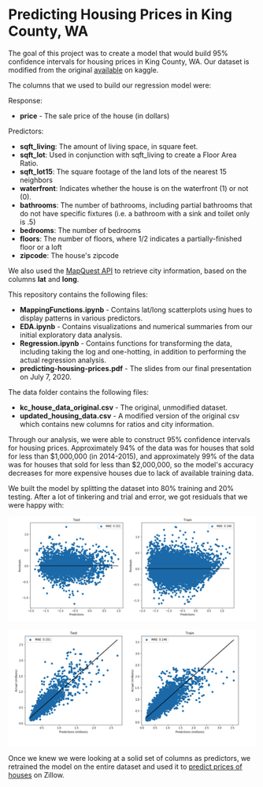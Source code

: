 # Predicting Housing Prices in King County, WA

The goal of this project was to create a model that would build 95% confidence intervals for housing prices in King County, WA. Our dataset is modified from the original <a href="https://www.kaggle.com/harlfoxem/housesalesprediction">available</a> on kaggle.

The columns that we used to build our regression model were:

Response: 
* **price** - The sale price of the house (in dollars)

Predictors:
* **sqft_living**: The amount of living space, in square feet.
* **sqft_lot**: Used in conjunction with sqft_living to create a Floor Area Ratio.
* **sqft_lot15**: The square footage of the land lots of the nearest 15 neighbors
* **waterfront**: Indicates whether the house is on the waterfront (1) or not (0).
* **bathrooms**: The number of bathrooms, including partial bathrooms that do not have specific fixtures (i.e. a bathroom with a sink and toilet only is .5)
* **bedrooms**: The number of bedrooms
* **floors**: The number of floors, where 1/2 indicates a partially-finished floor or a loft
* **zipcode**: The house's zipcode

We also used the <a href="https://developer.mapquest.com/">MapQuest API</a> to retrieve city information, based on the columns **lat** and **long**.

This repository contains the following files:
* **MappingFunctions.ipynb** - Contains lat/long scatterplots using hues to display patterns in various predictors.
* **EDA.ipynb** - Contains visualizations and numerical summaries from our initial exploratory data analysis.
* **Regression.ipynb** - Contains functions for transforming the data, including taking the log and one-hotting, in addition to performing the actual regression analysis.
* **predicting-housing-prices.pdf** - The slides from our final presentation on July 7, 2020.

The data folder contains the following files:
* **kc_house_data_original.csv** - The original, unmodified dataset.
* **updated_housing_data.csv** - A modified version of the original csv which contains new columns for ratios and city information.

Through our analysis, we were able to construct 95% confidence intervals for housing prices. Approximately 94% of the data was for houses that sold for less than $1,000,000 (in 2014-2015), and approximately 99% of the data was for houses that sold for less than $2,000,000, so the model's accuracy decreases for more expensive houses due to lack of available training data.

We built the model by splitting the dataset into 80% training and 20% testing. After a lot of tinkering and trial and error, we got residuals that we were happy with:

![Residual plot](Images/ResidualPlot.png)

![ActualPredicted](Images/PredictActual.png)

Once we knew we were looking at a solid set of columns as predictors, we retrained the model on the entire dataset and used it to [predict prices of houses](Regression.ipynb) on Zillow.
